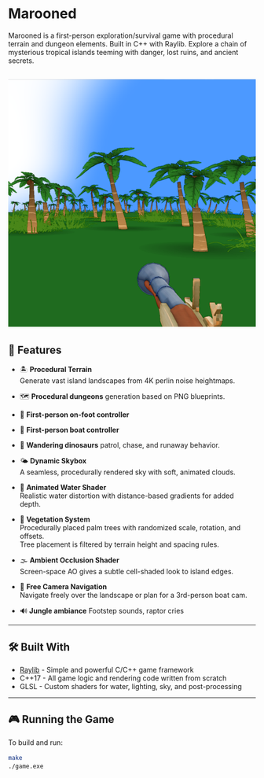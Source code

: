 # Marooned

Marooned is a first-person exploration/survival game with procedural terrain and dungeon elements. Built in C++ with Raylib. Explore a chain of mysterious tropical islands teeming with danger, lost ruins, and ancient secrets.

![Gameplay Screenshot](assets/Screenshot3.png)
---

## 🌴 Features

- 🏝️ **Procedural Terrain**  
  Generate vast island landscapes from 4K perlin noise heightmaps.

- 🗺️ **Procedural dungeons** 
  generation based on PNG blueprints.

- 🧍 **First-person on-foot controller**

- 🚣 **First-person boat controller**

- 🦕 **Wandering dinosaurs**
   patrol, chase, and runaway behavior.

- 🌤️ **Dynamic Skybox**  
  A seamless, procedurally rendered sky with soft, animated clouds.

- 🌊 **Animated Water Shader**  
  Realistic water distortion with distance-based gradients for added depth.

- 🌲 **Vegetation System**  
  Procedurally placed palm trees with randomized scale, rotation, and offsets.  
  Tree placement is filtered by terrain height and spacing rules.

- 🌫️ **Ambient Occlusion Shader**  
  Screen-space AO gives a subtle cell-shaded look to island edges.

- 🧭 **Free Camera Navigation**  
  Navigate freely over the landscape or plan for a 3rd-person boat cam.

- 🔊 **Jungle ambiance**
  Footstep sounds, raptor cries

---

## 🛠 Built With

- [Raylib](https://www.raylib.com/) - Simple and powerful C/C++ game framework  
- C++17 - All game logic and rendering code written from scratch  
- GLSL - Custom shaders for water, lighting, sky, and post-processing  

---

## 🎮 Running the Game

To build and run:

```bash
make
./game.exe
